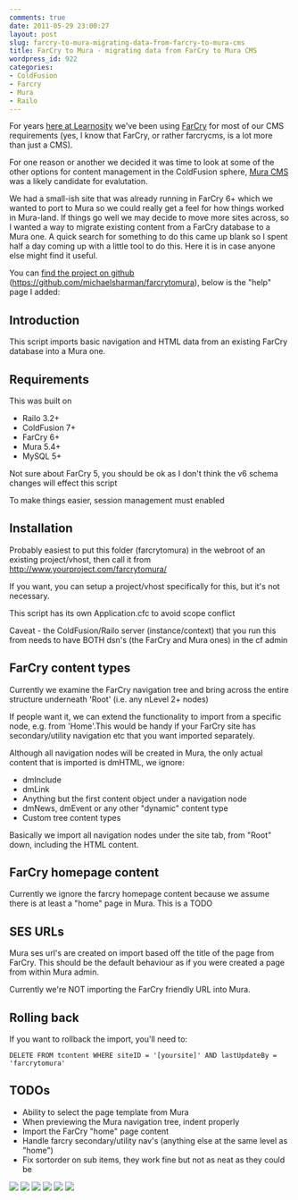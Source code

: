 ```yaml
---
comments: true
date: 2011-05-29 23:00:27
layout: post
slug: farcry-to-mura-migrating-data-from-farcry-to-mura-cms
title: FarCry to Mura - migrating data from FarCry to Mura CMS
wordpress_id: 922
categories:
- ColdFusion
- Farcry
- Mura
- Railo
---
```


For years [here at Learnosity](http://www.learnosity.com/) we've been using [FarCry](http://www.farcrycore.org/) for most of our CMS requirements (yes, I know that FarCry, or rather farcrycms, is a lot more than just a CMS).

For one reason or another we decided it was time to look at some of the other options for content management in the ColdFusion sphere, [Mura CMS](http://www.getmura.com/) was a likely candidate for evalutation.

We had a small-ish site that was already running in FarCry 6+ which we wanted to port to Mura so we could really get a feel for how things worked in Mura-land. If things go well we may decide to move more sites across, so I wanted a way to migrate existing content from a FarCry database to a Mura one. A quick search for something to do this came up blank so I spent half a day coming up with a little tool to do this. Here it is in case anyone else might find it useful.

You can [find the project on github](https://github.com/michaelsharman/farcrytomura) (https://github.com/michaelsharman/farcrytomura), below is the "help" page I added:

## Introduction

This script imports basic navigation and HTML data from an existing FarCry database into a Mura one.

## Requirements

This was built on

* Railo 3.2+
* ColdFusion 7+
* FarCry 6+
* Mura 5.4+
* MySQL 5+

Not sure about FarCry 5, you should be ok as I don't think the v6 schema changes will effect this script

To make things easier, session management must enabled

## Installation


Probably easiest to put this folder (farcrytomura) in the webroot of an existing project/vhost, then call it from http://www.yourproject.com/farcrytomura/

If you want, you can setup a project/vhost specifically for this, but it's not necessary.

This script has its own Application.cfc to avoid scope conflict

Caveat - the ColdFusion/Railo server (instance/context) that you run this from needs to have BOTH dsn's (the FarCry and Mura ones) in the cf admin

## FarCry content types

Currently we examine the FarCry navigation tree and bring across the entire structure underneath 'Root' (i.e. any nLevel 2+ nodes)

If people want it, we can extend the functionality to import from a specific node, e.g. from 'Home'.This would be handy	if your FarCry site has secondary/utility navigation etc that you want imported separately.

Although all navigation nodes will be created in Mura, the only actual content that is imported is dmHTML, we ignore:

* dmInclude
* dmLink
* Anything but the first content object under a navigation node
* dmNews, dmEvent or any other "dynamic" content type
* Custom tree content types

Basically we import all navigation nodes under the site tab, from "Root" down, including the HTML content.

## FarCry homepage content

Currently we ignore the farcry homepage content because we assume there is at least a "home" page in Mura. This is a TODO

## SES URLs

Mura ses url's are created on import based off the title of the page from FarCry. This should be the default behaviour as if you were created a page from within Mura admin.

Currently we're NOT importing the FarCry friendly URL into Mura.

## Rolling back

If you want to rollback the import, you'll need to:

    DELETE FROM tcontent WHERE siteID = '[yoursite]' AND lastUpdateBy = 'farcrytomura'

## TODOs

* Ability to select the page template from Mura
* When previewing the Mura navigation tree, indent properly
* Import the FarCry "home" page content
* Handle farcry secondary/utility nav's (anything else at the same level as "home")
* Fix sortorder on sub items, they work fine but not as neat as they could be


![](/images/uploads/2011/05/farcrytomura_setdns.png)
![](/images/uploads/2011/05/farcrytomura_setmurasiteid.png)
![](/images/uploads/2011/05/farcrytomura_checkfarcry.png)
![](/images/uploads/2011/05/farcrytomura_checkmura.png)
![](/images/uploads/2011/05/farcrytomura_domigration.png)
![](/images/uploads/2011/05/farcrytomura_help.png)
